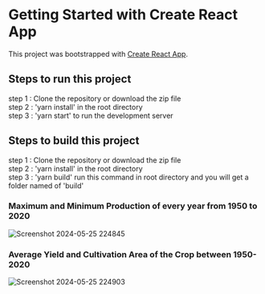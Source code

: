 # Getting Started with Create React App

This project was bootstrapped with [Create React App](https://github.com/facebook/create-react-app).

## Steps to run this project
step 1 : Clone the repository or download the zip file<br/>
step 2 : 'yarn install' in the root directory<br/>
step 3 : 'yarn start' to run the development server<br/>

## Steps to build this project
step 1 : Clone the repository or download the zip file<br/>
step 2 : 'yarn install' in the root directory<br/>
step 3 : 'yarn build' run this command in root directory and you will get a folder named of 'build'<br/>

### Maximum and Minimum Production of every year from 1950 to 2020
![Screenshot 2024-05-25 224845](https://github.com/Kalim22/aggriculture-data/assets/80146968/0537af1a-8c2e-4de1-9ae1-fb7abba4b1ad)

### Average Yield and Cultivation Area of the Crop between 1950-2020
![Screenshot 2024-05-25 224903](https://github.com/Kalim22/aggriculture-data/assets/80146968/29062221-edd2-48fc-b714-b98ae4c533c8)
